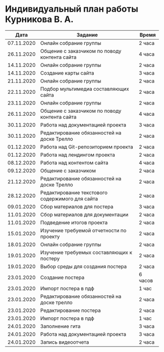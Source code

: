 # Индивидуальный план работы Курникова В. А.

| Дата           | Задание                                              | Время     |
|----------------|------------------------------------------------------|-----------|
| 07.11.2020     | Онлайн собрание группы                                 | 2 часа   | Курникова В.А. |
| 26.11.2020     | Общение с заказчиком по поводу контента сайта                                 | 4 часа   | Курникова В.А. |
| 14.11.2020     | Онлайн собрание группы                                  | 2 часа   | Курникова В.А. |
| 14.11.2020     | Создание карты сайта                                | 3 часа   | Курникова В.А. |
| 21.11.2020     | Онлайн собрание группы                                  | 2 часа   | Курникова В.А. |
| 22.11.2020     | Подбор мультимедиа составляющих сайта                                 | 2 часа   | Курникова В.А. |
| 23.11.2020     | Онлайн собрание группы                                  | 2 часа   | Курникова В.А. |
| 26.11.2020     | Общение с заказчиком по поводу контента сайта                                 | 4 часа   | Курникова В.А. |
| 30.11.2020     | Работа над документацией проекта                                | 3 часа   | Курникова В.А. |
| 30.11.2020     | Редактирование обязанностей на доске Трелло                                | 2 часа   | Курникова В.А. |
| 01.12.2020     | Работа над Git-репозиторием проекта                                 | 2 часа   | Курникова В.А. |
| 01.12.2020     | Работа над лендингом проекта                               | 2 часа   | Курникова В.А. |
| 08.12.2020     | Работа над контентом сайта                               | 4 часа   | Курникова В.А. |
| 09.12.2020     | Общение с заказчиком                              | 2 часа   | Курникова В.А. |
| 21.12.2020     | Редактирование обязанностей на доске Трелло                                | 2 часа   | Курникова В.А. |
| 28.12.2020     | Редактирование текстового содержимого для сайта                                | 2 часа   | Курникова В.А. |
| 09.01.2020     | Сбор материалов для постера                                | 3 часа   | Курникова В.А. |
| 11.01.2020     | Сбор материалов для документации                                | 2 часа   | Курникова В.А. |
| 11.01.2020     | Подведение итогов проекта                                | 2 часа   | Курникова В.А. |
| 15.01.2020     | Изучение требуемой отчетности по проекту                             | 2 часа   | Курникова В.А. |
| 18.01.2020     | Онлайн собрание группы                             | 2 часа   | Курникова В.А. |
| 19.01.2020     | Изучение требуемых составляющих к постеру                                | 2 часа   | Курникова В.А. |
| 19.01.2020     | Выбор среды для создания постера                              | 2 часа   | Курникова В.А. |
| 23.01.2020     | Создание постера                                | 6 часов   | Курникова В.А. |
| 23.01.2020     | Импорт постера в пдф                              | 1 час   | Курникова В.А. |
| 23.01.2020     | Редактирование обязанностей на доске трелло                               | 2 часа   | Курникова В.А. |
| 23.01.2020     | Редактирование постера                                | 2 часа   | Курникова В.А. |
| 23.01.2020     | Импорт постера в пдф                              | 1 час   | Курникова В.А. |
| 24.01.2020     | Заполнение гита                               | 3 часа   | Курникова В.А. |
| 24.01.2020     | Работа над документацией проекта                               | 3 часа   | Курникова В.А. |
| 24.01.2020     | Запись видеоотчета                              | 2 часа   | Курникова В.А. |
